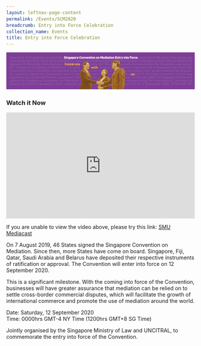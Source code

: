 ```yaml
---
layout: leftnav-page-content
permalink: /Events/SCM2020
breadcrumb: Entry into Force Celebration
collection_name: Events
title: Entry into Force Celebration 
---
```

<style>
  
  .video1 {
  position: relative;
  padding-bottom:56.25%;
  height: 0;
  }
  
 .video1 iframe {
  position: absolute;
  top:0;
  left:0;
  width: 100%;
  height: 100%;
  }
  
  </style>
  
  
  
![Event-banner](/images/Event_banner.png/)

### **Watch it Now** 

 <div class="video1">
  
<iframe width="560" height="315" src="https://www.youtube.com/embed/Igb9ZqdhZiU" frameborder="0" allow="accelerometer; autoplay; encrypted-media; gyroscope; picture-in-picture" allowfullscreen></iframe>
 
</div>

If you are unable to view the video above, please try this link: [SMU Mediacast](https://mediacast.smu.edu.sg/)

On 7 August 2019, 46 States signed the Singapore Convention on Mediation. Since then, more States have come on board. Singapore, Fiji, Qatar, Saudi Arabia and Belarus have deposited their respective instruments of ratification or approval. The Convention will enter into force on 12 September 2020. 

This is a significant milestone. With the coming into force of the Convention, businesses will have greater assurance that mediation can be relied on to settle cross-border commercial disputes, which will facilitate the growth of international commerce and promote the use of mediation around the world. 

Date: Saturday, 12 September 2020
<br>Time: 0000hrs GMT-4 NY Time (1200hrs GMT+8 SG Time) 

Jointly organised by the Singapore Ministry of Law and UNCITRAL, to commemorate the entry into force of the Convention. 
